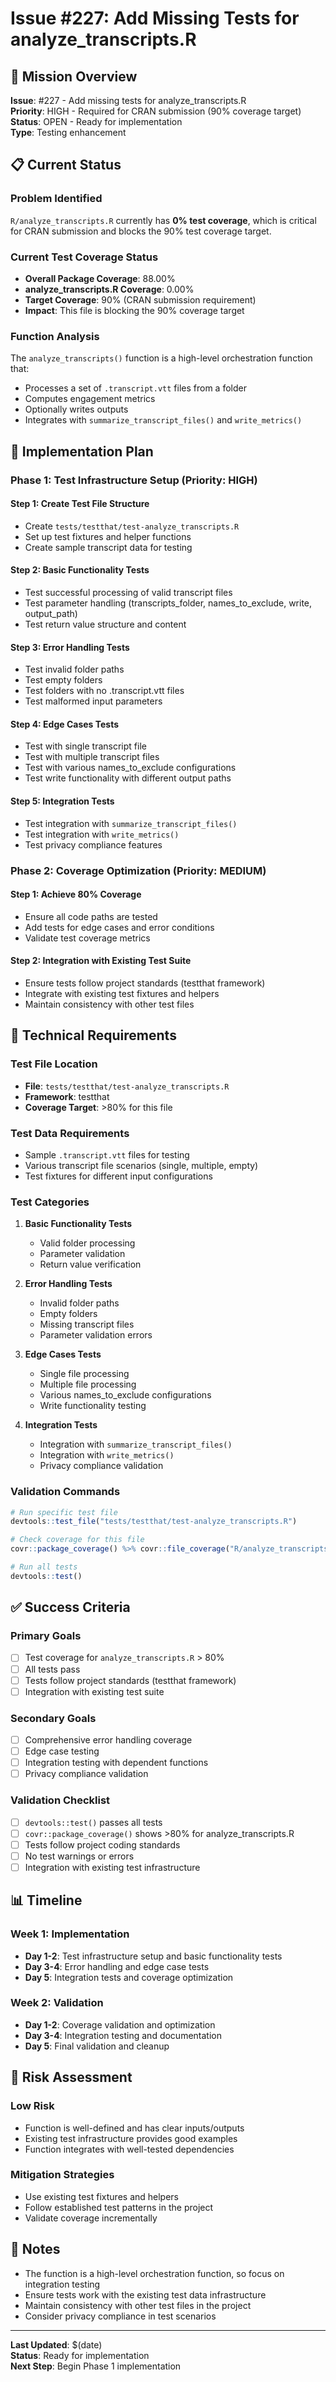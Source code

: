 # Issue #227: Add Missing Tests for analyze_transcripts.R

## 🎯 **Mission Overview**

**Issue**: #227 - Add missing tests for analyze_transcripts.R  
**Priority**: HIGH - Required for CRAN submission (90% coverage target)  
**Status**: OPEN - Ready for implementation  
**Type**: Testing enhancement

## 📋 **Current Status**

### **Problem Identified**
`R/analyze_transcripts.R` currently has **0% test coverage**, which is critical for CRAN submission and blocks the 90% test coverage target.

### **Current Test Coverage Status**
- **Overall Package Coverage**: 88.00%
- **analyze_transcripts.R Coverage**: 0.00%
- **Target Coverage**: 90% (CRAN submission requirement)
- **Impact**: This file is blocking the 90% coverage target

### **Function Analysis**
The `analyze_transcripts()` function is a high-level orchestration function that:
- Processes a set of `.transcript.vtt` files from a folder
- Computes engagement metrics
- Optionally writes outputs
- Integrates with `summarize_transcript_files()` and `write_metrics()`

## 🎯 **Implementation Plan**

### **Phase 1: Test Infrastructure Setup (Priority: HIGH)**

#### **Step 1: Create Test File Structure**
- Create `tests/testthat/test-analyze_transcripts.R`
- Set up test fixtures and helper functions
- Create sample transcript data for testing

#### **Step 2: Basic Functionality Tests**
- Test successful processing of valid transcript files
- Test parameter handling (transcripts_folder, names_to_exclude, write, output_path)
- Test return value structure and content

#### **Step 3: Error Handling Tests**
- Test invalid folder paths
- Test empty folders
- Test folders with no .transcript.vtt files
- Test malformed input parameters

#### **Step 4: Edge Cases Tests**
- Test with single transcript file
- Test with multiple transcript files
- Test with various names_to_exclude configurations
- Test write functionality with different output paths

#### **Step 5: Integration Tests**
- Test integration with `summarize_transcript_files()`
- Test integration with `write_metrics()`
- Test privacy compliance features

### **Phase 2: Coverage Optimization (Priority: MEDIUM)**

#### **Step 1: Achieve 80% Coverage**
- Ensure all code paths are tested
- Add tests for edge cases and error conditions
- Validate test coverage metrics

#### **Step 2: Integration with Existing Test Suite**
- Ensure tests follow project standards (testthat framework)
- Integrate with existing test fixtures and helpers
- Maintain consistency with other test files

## 🔧 **Technical Requirements**

### **Test File Location**
- **File**: `tests/testthat/test-analyze_transcripts.R`
- **Framework**: testthat
- **Coverage Target**: >80% for this file

### **Test Data Requirements**
- Sample `.transcript.vtt` files for testing
- Various transcript file scenarios (single, multiple, empty)
- Test fixtures for different input configurations

### **Test Categories**
1. **Basic Functionality Tests**
   - Valid folder processing
   - Parameter validation
   - Return value verification

2. **Error Handling Tests**
   - Invalid folder paths
   - Empty folders
   - Missing transcript files
   - Parameter validation errors

3. **Edge Cases Tests**
   - Single file processing
   - Multiple file processing
   - Various names_to_exclude configurations
   - Write functionality testing

4. **Integration Tests**
   - Integration with `summarize_transcript_files()`
   - Integration with `write_metrics()`
   - Privacy compliance validation

### **Validation Commands**
```r
# Run specific test file
devtools::test_file("tests/testthat/test-analyze_transcripts.R")

# Check coverage for this file
covr::package_coverage() %>% covr::file_coverage("R/analyze_transcripts.R")

# Run all tests
devtools::test()
```

## ✅ **Success Criteria**

### **Primary Goals**
- [ ] Test coverage for `analyze_transcripts.R` > 80%
- [ ] All tests pass
- [ ] Tests follow project standards (testthat framework)
- [ ] Integration with existing test suite

### **Secondary Goals**
- [ ] Comprehensive error handling coverage
- [ ] Edge case testing
- [ ] Integration testing with dependent functions
- [ ] Privacy compliance validation

### **Validation Checklist**
- [ ] `devtools::test()` passes all tests
- [ ] `covr::package_coverage()` shows >80% for analyze_transcripts.R
- [ ] Tests follow project coding standards
- [ ] No test warnings or errors
- [ ] Integration with existing test infrastructure

## 📊 **Timeline**

### **Week 1: Implementation**
- **Day 1-2**: Test infrastructure setup and basic functionality tests
- **Day 3-4**: Error handling and edge case tests
- **Day 5**: Integration tests and coverage optimization

### **Week 2: Validation**
- **Day 1-2**: Coverage validation and optimization
- **Day 3-4**: Integration testing and documentation
- **Day 5**: Final validation and cleanup

## 🚨 **Risk Assessment**

### **Low Risk**
- Function is well-defined and has clear inputs/outputs
- Existing test infrastructure provides good examples
- Function integrates with well-tested dependencies

### **Mitigation Strategies**
- Use existing test fixtures and helpers
- Follow established test patterns in the project
- Validate coverage incrementally

## 📝 **Notes**

- The function is a high-level orchestration function, so focus on integration testing
- Ensure tests work with the existing test data infrastructure
- Maintain consistency with other test files in the project
- Consider privacy compliance in test scenarios

---

**Last Updated**: $(date)  
**Status**: Ready for implementation  
**Next Step**: Begin Phase 1 implementation
